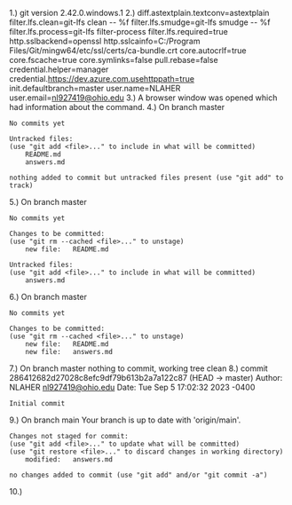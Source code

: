 1.) 
    git version 2.42.0.windows.1
2.) 
    diff.astextplain.textconv=astextplain
    filter.lfs.clean=git-lfs clean -- %f
    filter.lfs.smudge=git-lfs smudge -- %f
    filter.lfs.process=git-lfs filter-process
    filter.lfs.required=true
    http.sslbackend=openssl
    http.sslcainfo=C:/Program Files/Git/mingw64/etc/ssl/certs/ca-bundle.crt
    core.autocrlf=true
    core.fscache=true
    core.symlinks=false
    pull.rebase=false
    credential.helper=manager
    credential.https://dev.azure.com.usehttppath=true
    init.defaultbranch=master
    user.name=NLAHER
    user.email=nl927419@ohio.edu
3.) 
    A browser window was opened which had information about the command.
4.) 
    On branch master

    No commits yet

    Untracked files:
    (use "git add <file>..." to include in what will be committed)
        README.md
        answers.md

    nothing added to commit but untracked files present (use "git add" to track)
5.) 
    On branch master

    No commits yet

    Changes to be committed:
    (use "git rm --cached <file>..." to unstage)
        new file:   README.md

    Untracked files:
    (use "git add <file>..." to include in what will be committed)
        answers.md
6.) 
    On branch master

    No commits yet

    Changes to be committed:
    (use "git rm --cached <file>..." to unstage)
        new file:   README.md
        new file:   answers.md
7.) 
    On branch master
    nothing to commit, working tree clean
8.) 
    commit 286412682d27028c8efc9df79b613b2a7a122c87 (HEAD -> master)
    Author: NLAHER <nl927419@ohio.edu>
    Date:   Tue Sep 5 17:02:32 2023 -0400

    Initial commit
9.) 
    On branch main
    Your branch is up to date with 'origin/main'.

    Changes not staged for commit:
    (use "git add <file>..." to update what will be committed)
    (use "git restore <file>..." to discard changes in working directory)
        modified:   answers.md

    no changes added to commit (use "git add" and/or "git commit -a")
10.)

